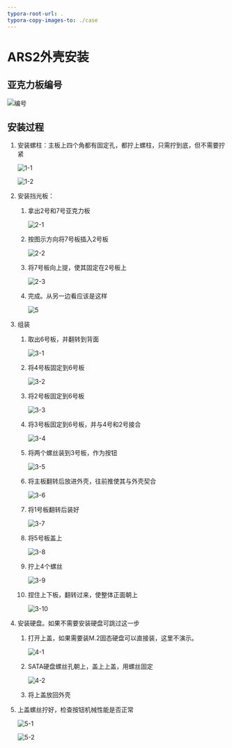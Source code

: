 ```yaml
---
typora-root-url: .
typora-copy-images-to: ./case
---
```


# ARS2外壳安装

## 亚克力板编号

![编号](./case/image-20210914113051414.jpg)

## 安装过程

1. 安装螺柱：主板上四个角都有固定孔，都拧上螺柱，只需拧到底，但不需要拧紧

   ![1-1](./case/1.jpg)

   ![1-2](./case/image-20210914114009123.jpg)


2. 安装挡光板：

   1. 拿出2号和7号亚克力板

      ![2-1](./case/image-20210914114626360.jpg)

   2. 按图示方向将7号板插入2号板

      ![2-2](./case/image-20210914125148551.jpg)

   3. 将7号板向上提，使其固定在2号板上

      ![2-3](./case/image-20210914125326851.jpg)

   4. 完成。从另一边看应该是这样

      ![5](./case/5.jpg)

3. 组装

   1. 取出6号板，并翻转到背面

      ![3-1](./case/6.jpg)

   2. 将4号板固定到6号板

      ![3-2](./case/image-20210914124118234.jpg)

   3. 将2号板固定到6号板

      ![3-3](./case/image-20210914124548827.jpg)

   4. 将3号板固定到6号板，并与4号和2号接合

      ![3-4](./case/image-20210914125447768.jpg)

   5. 将两个螺丝装到3号板，作为按钮

      ![3-5](./case/11.jpg)

   6. 将主板翻转后放进外壳，往前推使其与外壳契合

      ![3-6](./case/image-20210914134449650.jpg)

   7. 将1号板翻转后装好

      ![3-7](./case/15.jpg)

   8. 将5号板盖上

      ![3-8](./case/16.jpg)

   9. 拧上4个螺丝

      ![3-9](./case/17.jpg)

   10. 捏住上下板，翻转过来，使整体正面朝上

       ![3-10](./case/image-20210914141622565.jpg)

4. 安装硬盘。如果不需要安装硬盘可跳过这一步

   1. 打开上盖，如果需要装M.2固态硬盘可以直接装，这里不演示。

      ![4-1](./case/20.jpg)

   2. SATA硬盘螺丝孔朝上，盖上上盖，用螺丝固定

      ![4-2](./case/22.jpg)

   3. 将上盖放回外壳

5. 上盖螺丝拧好，检查按钮机械性能是否正常

   ![5-1](./case/23.jpg)

   ![5-2](./case/24.jpg)

